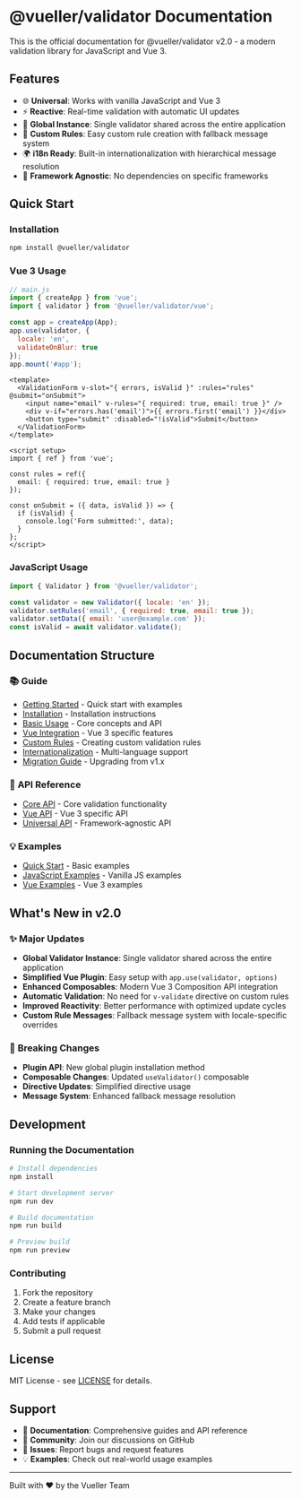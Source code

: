 # @vueller/validator Documentation

This is the official documentation for @vueller/validator v2.0 - a modern validation library for JavaScript and Vue 3.

## Features

- 🌐 **Universal**: Works with vanilla JavaScript and Vue 3
- ⚡ **Reactive**: Real-time validation with automatic UI updates
- 🎯 **Global Instance**: Single validator shared across the entire application
- 🧩 **Custom Rules**: Easy custom rule creation with fallback message system
- 🌍 **i18n Ready**: Built-in internationalization with hierarchical message resolution
- 🎨 **Framework Agnostic**: No dependencies on specific frameworks

## Quick Start

### Installation

```bash
npm install @vueller/validator
```

### Vue 3 Usage

```javascript
// main.js
import { createApp } from 'vue';
import { validator } from '@vueller/validator/vue';

const app = createApp(App);
app.use(validator, {
  locale: 'en',
  validateOnBlur: true
});
app.mount('#app');
```

```vue
<template>
  <ValidationForm v-slot="{ errors, isValid }" :rules="rules" @submit="onSubmit">
    <input name="email" v-rules="{ required: true, email: true }" />
    <div v-if="errors.has('email')">{{ errors.first('email') }}</div>
    <button type="submit" :disabled="!isValid">Submit</button>
  </ValidationForm>
</template>

<script setup>
import { ref } from 'vue';

const rules = ref({
  email: { required: true, email: true }
});

const onSubmit = ({ data, isValid }) => {
  if (isValid) {
    console.log('Form submitted:', data);
  }
};
</script>
```

### JavaScript Usage

```javascript
import { Validator } from '@vueller/validator';

const validator = new Validator({ locale: 'en' });
validator.setRules('email', { required: true, email: true });
validator.setData({ email: 'user@example.com' });
const isValid = await validator.validate();
```

## Documentation Structure

### 📚 **Guide**
- [Getting Started](/guide/getting-started) - Quick start with examples
- [Installation](/guide/installation) - Installation instructions
- [Basic Usage](/guide/basic-usage) - Core concepts and API
- [Vue Integration](/guide/vue-integration) - Vue 3 specific features
- [Custom Rules](/guide/custom-rules) - Creating custom validation rules
- [Internationalization](/guide/internationalization) - Multi-language support
- [Migration Guide](/guide/migration-guide) - Upgrading from v1.x

### 🔧 **API Reference**
- [Core API](/api/core) - Core validation functionality
- [Vue API](/api/vue) - Vue 3 specific API
- [Universal API](/api/universal) - Framework-agnostic API

### 💡 **Examples**
- [Quick Start](/examples/quick-start) - Basic examples
- [JavaScript Examples](/examples/javascript) - Vanilla JS examples
- [Vue Examples](/examples/vue) - Vue 3 examples

## What's New in v2.0

### ✨ **Major Updates**
- **Global Validator Instance**: Single validator shared across the entire application
- **Simplified Vue Plugin**: Easy setup with `app.use(validator, options)`
- **Enhanced Composables**: Modern Vue 3 Composition API integration
- **Automatic Validation**: No need for `v-validate` directive on custom rules
- **Improved Reactivity**: Better performance with optimized update cycles
- **Custom Rule Messages**: Fallback message system with locale-specific overrides

### 🔧 **Breaking Changes**
- **Plugin API**: New global plugin installation method
- **Composable Changes**: Updated `useValidator()` composable
- **Directive Updates**: Simplified directive usage
- **Message System**: Enhanced fallback message resolution

## Development

### Running the Documentation

```bash
# Install dependencies
npm install

# Start development server
npm run dev

# Build documentation
npm run build

# Preview build
npm run preview
```

### Contributing

1. Fork the repository
2. Create a feature branch
3. Make your changes
4. Add tests if applicable
5. Submit a pull request

## License

MIT License - see [LICENSE](https://github.com/vueller/validator/blob/main/LICENSE) for details.

## Support

- 📖 **Documentation**: Comprehensive guides and API reference
- 💬 **Community**: Join our discussions on GitHub
- 🐛 **Issues**: Report bugs and request features
- 💡 **Examples**: Check out real-world usage examples

---

Built with ❤️ by the Vueller Team
